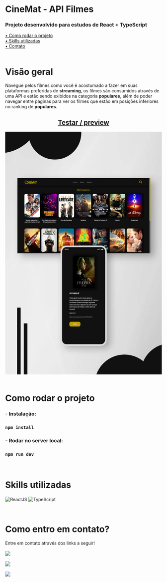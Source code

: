 # CineMat - API Filmes

### Projeto desenvolvido para estudos de React + TypeScript

[• Como rodar o projeto](#start)<br>
[• Skills utilizadas](#leng)<br>
[• Contato](#contato)<br>
<br>

# Visão geral

Navegue pelos filmes como você é acostumado a fazer em suas plataformas preferidas de **streaming**, os filmes são consumidos através de uma API e estão sendo exibidos na categoria **populares**, além de poder navegar entre páginas para ver os filmes que estão em posições inferiores no ranking de **populares**.
<br>

<h2 align="center">
<a href="https://cinemat.vercel.app/" target="_blank">Testar / preview</a> 
</h1>

 <img src ="src/images/cinemat_readme.png" alt = "mockup"/> <br><br>

# Como rodar o projeto

<p id="start"></p>

### - Instalação:

### `npm install`

### - Rodar no server local:

### `npm run dev`

<br>

<p id="leng"></p>

# Skills utilizadas

<p>
  <!-- <img align="center" alt="Sass" height="30" width="40" src="https://cdn.jsdelivr.net/gh/devicons/devicon/icons/sass/sass-original.svg"> -->
  <!-- <img align="center" alt="Js" height="30" width="40" src="https://cdn.jsdelivr.net/gh/devicons/devicon/icons/javascript/javascript-original.svg"> -->

  <img align="center" alt="ReactJS" height="30" width="40" title="React.Js" src="https://cdn.jsdelivr.net/gh/devicons/devicon/icons/react/react-original.svg">
  <img align="center" alt="TypeScript" height="30" width="40" title="TypeScript" src="https://cdn.jsdelivr.net/gh/devicons/devicon/icons/typescript/typescript-original.svg">
    <!-- <img align="center" alt="HTML 5" height="30" width="40" title="HTML 5"  src="https://raw.githubusercontent.com/devicons/devicon/master/icons/html5/html5-original.svg"> -->
   <!-- <img align="center" alt="CSS 3" height="30" title="CSS 3" width="40" src="https://cdn.jsdelivr.net/gh/devicons/devicon/icons/css3/css3-original.svg"> -->
</p>
<br>

<p id="contato"></p>

# Como entro em contato?

Entre em contato através dos links a seguir!
<br>
<br>
<a href="https://www.linkedin.com/in/mateusalvesds/" target="_blank"><img src="https://img.shields.io/badge/-LinkedIn-%230077B5?style=for-the-badge&logo=linkedin&logoColor=white" target="_blank"></a>

<a href = "mailto:contatomateusalves@hotmail.com"><img src="https://img.shields.io/badge/Microsoft_Outlook-0078D4?style=for-the-badge&logo=microsoft-outlook&logoColor=white" target="_blank"></a>

<a href="https://api.whatsapp.com/send?phone=+5511966616365" target="_blank"><img src="https://img.shields.io/badge/WhatsApp-25D366?style=for-the-badge&logo=whatsapp&logoColor=white" target="_blank"></a>

</p>
<br>
<br>
<br>
